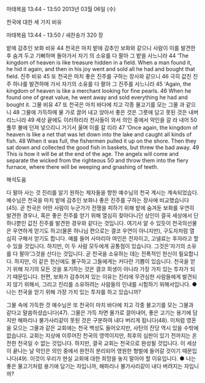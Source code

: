 마태복음 13:44 - 13:50 
2013년 03월 06일 (수)

천국에 대한 세 가지 비유



마태복음 13:44 - 13:50 / 새찬송가 320 장


밭에 감추인 보화 비유
44 천국은 마치 밭에 감추인 보화와 같으니 사람이
이를 발견한 후 숨겨 두고 기뻐하며 돌아가서 자기
의 소유를 다 팔아 그 밭을 사느니라
44 ‘The kingdom of heaven is like treasure hidden in a field. When a man
found it, he hid it again, and then in his joy went and sold all he had and bought
that field.
진주 비유
45 또 천국은 마치 좋은 진주를 구하는 장사와 같으니 46
극히 값진 진주 하나를 발견하매 가서 자기의 소유를 다
팔아 그 진주를 사느니라
45 ‘Again, the kingdom of heaven is like a merchant looking for fine pearls. 46
When he found one of great value, he went away and sold everything he had
and bought it.
그물 비유
47 또 천국은 마치 바다에 치고 각종 물고기를 모는 그물
과 같으니 48 그물에 가득하매 물 가로 끌어 내고 앉아서
좋은 것은 그릇에 담고 못된 것은 내버리느니라 49 세상
끝에도 이러하리라 천사들이 와서 의인 중에서 악인을 갈
라 내어 50 풀무 불에 던져 넣으리니 거기서 울며 이를 갈
리라
47 ‘Once again, the kingdom of heaven is like a net that was let down into the
lake and caught all kinds of fish. 48 When it was full, the fishermen pulled it up
on the shore. Then they sat down and collected the good fish in baskets, but
threw the bad away. 49 This is how it will be at the end of the age. The angels
will come and separate the wicked from the righteous 50 and throw them into
the fiery furnace, where there will be weeping and gnashing of teeth.

해석도움





다 팔아 사는 것 
진리를 알기 원하는 제자들을 향한 예수님의 천국 계시는 계속되었습다. 예수님은 천국을 마치 밭에 감추인 보화나 좋은 진주를 구하는 장사에 비교했습니다(45). 곧 천국은 어떤 사람이 누군가가 전쟁을 피하기 위해 밭에 숨겨둔 보화를 우연히 발견한 경우나, 혹은 좋은 진주를 얻기 위해 열심히 찾아다니던 상인이 결국 세상에서 단 하나뿐인 값진 진주를 발견한 경우와 같다는 것입니다. 여기서 알 수 있듯이 천국의선물은 우연하게 얻기도 하고(물론 하나님 편으로는 결코 우연이 아니지만), 구도자처럼 열심히 구해서 얻기도 합니다. 예를 들어 사마리아 여인은 전자이고, 고넬료는 후자라고 할 수 있을 것입니다. 하지만, 이 두 사람 모두에게 공통점이 있습니다. 그것은‘자기의 소유를 다 팔아’그것을 산다는 것입니다. 곧 천국을 소유하는 데는 전폭적인 헌신이 필요합니다. 하지만, 이 같은 헌신에도 불구하고 그들에게는 커다란 기쁨이 있습니다. 천국을 얻기 위해 자기의 모든 것을 포기하는 것은 결코 희생이 아니라 가장 가치 있는 투자가 되기 때문입니다. 한편, 보화가 감추어져 있는 이유는 진리에 무관심한 사람들에게 발견되지 않기 위해서, 그리고 진리를 소유하려는 사람들의 인내를 시험하기 위해서입니다.
● 나는 천국을 얻기 위해 가장 가치 있는 투자를 하고 있습니까?

그물 속에 가득한 것 
예수님은 또 천국이 마치 바다에 치고 각종 물고기를 모는 그물과 같다고 말씀하셨습니다(47). 그물은 가득 차면 물가로 끌어내어, 좋은 고기는 용기에 담지만 해파리나 불가사리같이 못된 것은 구분하여 내다 버리게 됩니다(48). 이처럼 영혼을 모으는 그물과 같은 교회에는 천국 백성도 들어오지만, 사탄의 잔당 역시 있을 수밖에 없습니다. 교회는 지상에 이루어진 천국의 영역이지만, 최후의 심판이 있기 전까지는 온전한 천국일 수 없는 것입니다. 하지만, 결국 교회는 천국으로 완성될 것입니다. 이 세상이 끝나는 날 악인은 의인 중에서 완전히 분리되어 영원한 형벌에 들어갈 것이기 때문입니다(49). 이것이 우리가 현실 교회에 대한 희망을 놓지 말아야 할 이유입니다.
● 나는 좋은 물고기처럼 용기에 담기는 자입니까, 해파리나 불가사리같이 내다 버려지는 자입니까?